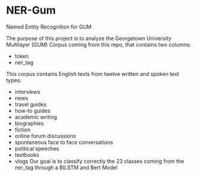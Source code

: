 # NER-Gum
Named Entity Recognition for GUM

The purpose of this project is to analyze the Georgetown University Multilayer (GUM) Corpus coming from this repo, that contains two columns:
- token
- ner_tag

This corpus contains English texts from twelve written and spoken text types:
- interviews
- news
- travel guides
- how-to guides
- academic writing
- biographies
- fiction
- online forum discussions
- spontaneous face to face conversations
- political speeches
- textbooks
- vlogs
Our goal is to classify correctly the 23 classes coming from the ner_tag through a BILSTM and Bert Model
